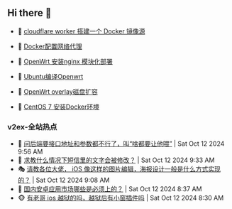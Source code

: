 ## Hi there 👋

<!--
**dkyg666/dkyg666** is a ✨ _special_ ✨ repository because its `README.md` (this file) appears on your GitHub profile.

Here are some ideas to get you started:

- 🔭 I’m currently working on ...
- 🌱 I’m currently learning ...
- 👯 I’m looking to collaborate on ...
- 🤔 I’m looking for help with ...
- 💬 Ask me about ...
- 📫 How to reach me: ...
- 😄 Pronouns: ...
- ⚡ Fun fact: ...
-->

<!-- BLOG-POST-LIST:START -->
- 🦩 [cloudflare worker 搭建一个 Docker 镜像源](http://blog.1996099.xyz/archives/cloudflare-worker-da-jian-yi-ge-docker-jing-xiang-zhan) 

- 🚦 [Docker配置网络代理](http://blog.1996099.xyz/archives/dockerpei-zhi-wang-luo-dai-li) 

- 🫶 [OpenWrt 安装nginx 模块化部署](http://blog.1996099.xyz/archives/openwrt-an-zhuang-nginx-mo-kuai-hua-bu-shu) 

- 🦄 [Ubuntu编译Openwrt](http://blog.1996099.xyz/archives/ubuntuzi-bian-yi-openwrt) 

- 🐻 [OpenWrt overlay磁盘扩容](http://blog.1996099.xyz/archives/openwrt-overlay) 

- 🤖 [CentOS 7 安装Docker环境](http://blog.1996099.xyz/archives/centos-docker) 
<!-- BLOG-POST-LIST:END -->

### v2ex-全站热点
<!-- v2ex:START -->
- 🥸 [问后端要接口地址和参数都不行了，叫“啥都要让他喂”](https://www.v2ex.com/t/1079683#reply16) | Sat Oct 12 2024 9:56 AM
- 🤗 [求教什么情况下短信里的文字会被修改？](https://www.v2ex.com/t/1079669#reply8) | Sat Oct 12 2024 9:33 AM
- 🎭 [请教各位大佬， iOS 像这样的图片编辑，海报设计一般是什么方式实现的？](https://www.v2ex.com/t/1079657#reply1) | Sat Oct 12 2024 9:08 AM
- 🥷 [国内安卓应用市场哪些是必须上的？](https://www.v2ex.com/t/1079646#reply6) | Sat Oct 12 2024 8:37 AM
- 🐵 [有老哥 ios 越狱的吗，越狱后有小窗插件吗](https://www.v2ex.com/t/1079641#reply4) | Sat Oct 12 2024 8:30 AM<!-- v2ex:END -->

